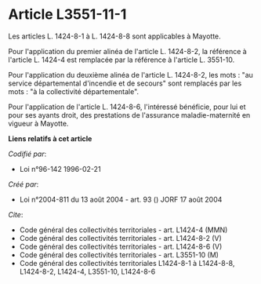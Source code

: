 # Article L3551-11-1

Les articles L. 1424-8-1 à L. 1424-8-8 sont applicables à Mayotte.

Pour l'application du premier alinéa de l'article L. 1424-8-2, la référence à l'article L. 1424-4 est remplacée par la
référence à l'article L. 3551-10.

Pour l'application du deuxième alinéa de l'article L. 1424-8-2, les mots : "au service départemental d'incendie et de
secours" sont remplacés par les mots : "à la collectivité départementale".

Pour l'application de l'article L. 1424-8-6, l'intéressé bénéficie, pour lui et pour ses ayants droit, des prestations de
l'assurance maladie-maternité en vigueur à Mayotte.

**Liens relatifs à cet article**

_Codifié par_:

  - Loi n°96-142 1996-02-21

_Créé par_:

  - Loi n°2004-811 du 13 août 2004 - art. 93 () JORF 17 août 2004

_Cite_:

  - Code général des collectivités territoriales - art. L1424-4 (MMN)
  - Code général des collectivités territoriales - art. L1424-8-2 (V)
  - Code général des collectivités territoriales - art. L1424-8-6 (V)
  - Code général des collectivités territoriales - art. L3551-10 (M)
  - Code général des collectivités territoriales L1424-8-1 à L1424-8-8, L1424-8-2, L1424-4, L3551-10, L1424-8-6
